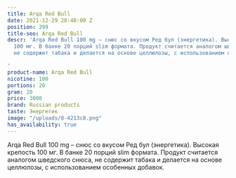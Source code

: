 ```yaml
---
title: Arqa Red Bull
date: 2021-12-29 20:48:00 Z
position: 399
title-seo: Arqa Red Bull
descr: 'Arqa Red Bull 100 mg – снюс со вкусом Ред бул (энергетика). Высокая крепость
  100 мг. В банке 20 порций slim формата. Продукт считается аналогом шведского снюса,
  не содержит табака и делается на основе целлюлозы, с использованием особенных добавок.

'
product-name: Arqa Red Bull
nicotine: 100
portions: 20
gram: 20
price: 3000
brand: Russian products
taste: Энергетик
image: "/uploads/8-4213c8.png"
has_availability: true
---
```


Arqa Red Bull 100 mg – снюс со вкусом Ред бул (энергетика). Высокая крепость 100 мг. В банке 20 порций slim формата. Продукт считается аналогом шведского снюса, не содержит табака и делается на основе целлюлозы, с использованием особенных добавок.
